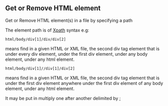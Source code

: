## Get or Remove HTML element

Get or Remove HTML element(s) in a file by specifying a path    

The element path is of [Xpath](https://www.w3schools.com/xml/xpath_syntax.asp) syntax e.g:

```html/body/div[1]/div/div[2]```

means find in a given HTML or XML file, the second div tag element that is under every div element, under the first div element, under any body element, under any html element.

```html/body/div[1]//div[1]/div[2]```

means find in a given HTML or XML file, the second div tag element that is under the first div element anywhere under the first div element of any body element, under any html element.

It may be put in multiply one after another delimited by ;
